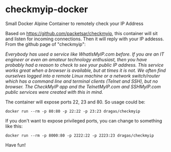 # checkmyip-docker
Small Docker Alpine Container to remotely check your IP Address

Based on https://github.com/packetsar/checkmyip, this container will sit and listen for incoming connections. Then it will reply with your IP addesss.
From the github page of "checkmyip":

*Everybody has used a service like WhatIsMyIP.com before. If you are an IT engineer or even an amateur technology enthusiast, then you have probably had a reason to check to see your public IP address. This service works great when a browser is available, but at times it is not. We often find ourselves logged into a remote Linux machine or a network switch/router which has a command line and terminal clients (Telnet and SSH), but no browser. The CheckMyIP app and the TelnetMyIP.com and SSHMyIP.com public services were created with this in mind.*

The container will expose ports 22, 23 and 80. So usage could be:

`docker run --rm -p 80:80 -p 22:22 -p 23:23 dragas/checkmyip`

If you don't want to expose privileged ports, you can change to something like this:

`docker run --rm -p 8000:80 -p 2222:22 -p 2223:23 dragas/checkmyip`

Have fun!
